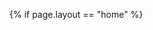 {% if page.layout == "home" %}
    <script type="text/javascript" src="{{site.baseurl}}/js/smooth-scroll.min.js"></script>
    <script type="text/javascript">
        (function() {
            var header = document.getElementById("header");
            var headerHeight = getHeaderHeight();

            function getHeaderHeight() {
                //return header.getBoundingClientRect().height;
                var position = header.getBoundingClientRect();
                return position.height;
            }

            var scroll = new SmoothScroll('a[href*="#"]', {
                // Speed & Easing
                speed: 500, // Integer. How fast to complete the scroll in milliseconds
                offset: headerHeight // Integer or Function returning an integer. How far to offset the scrolling anchor location in pixels
            });

            window.onresize = function(event) {
                headerHeight = getHeaderHeight();
            };
        })();
    </script>
    <script type="text/javascript">
        (function() {
            'use strict';

            var windowHeight = calculateHeight();

            var sections = document.querySelectorAll('section [id]');
            var navLinks = document.querySelectorAll('nav div a[href^="{{site.baseurl}}/#"]');

            function getClosestSection() {
                var index = -1;
                var max = 0;
                for(var i = 0, n = sections.length; i < n; i++) {
                    var percentage = getPercentage(sections[i]);

                    if(percentage <= 0) {
                        continue;
                    }

                    if(index == -1 || percentage > max) {
                        index = i;
                        max = percentage;
                    }
                }

                for(var i = 0, n = navLinks.length; i < n; i++) {
                    navLinks[i].classList.remove('is-selected');
                }

                if(index == -1) {
                    return;
                }

                selectLink(sections[index].id);
            }

            function getPercentage(element) {
                var position = element.getBoundingClientRect();

                var top = Math.max(0, position.top);
                var bottom = Math.min(windowHeight, position.bottom);
                if(position.top > windowHeight || position.bottom < 0) {
                    return 0;
                }

                return (bottom - top) / windowHeight;
            }

            function selectLink(id) {
                for(var i = 0, n = navLinks.length; i < n; i++) {
                    var element = navLinks[i];

                    if(element.href.split("#")[1] == id) {
                        element.classList.add('is-selected');
                    }
                }
            }

            function calculateHeight() {
                var w = window,
                    d = document,
                    e = d.documentElement,
                    g = d.getElementsByTagName('body')[0],
                    y = w.innerHeight|| e.clientHeight|| g.clientHeight;

                return y;
            }

            window.onresize = function(event) {
                windowHeight = calculateHeight();
                getClosestSection();
            };

            window.onscroll = function(event) {
                getClosestSection();
            };
        })();
    </script>
    <script type="text/javascript">
    (function() {
        var frames = document.getElementsByClassName("frame");

        for(var i = 0, n = frames.length; i < n; i++) {
            var degrees = Math.random() * 3 - 1.5;

            frames[i].setAttribute("style", "-ms-transform: rotate(" + degrees + "deg);");
            frames[i].setAttribute("style", "-webkit-transform: rotate(" + degrees + "deg);");
            frames[i].setAttribute("style", "transform: rotate(" + degrees + "deg);");
        }
    })();
    </script>
{% endif %}
{% if page.layout == "blog-post" %}
    <script type="text/javascript">
        function serialize(form) {
            if (!form || form.nodeName !== "FORM") {
                return
            }
            var i, j, q = [];
            for (i = form.elements.length - 1; i >= 0; i = i - 1) {
                if (form.elements[i].name === "") {
                    continue
                }
                switch (form.elements[i].nodeName) {
                    case "INPUT":
                        switch (form.elements[i].type) {
                            case "checkbox":
                            case "radio":
                                if (form.elements[i].checked) {
                                    q.push(form.elements[i].name + "=" + encodeURIComponent(form.elements[i].value))
                                }
                                break;
                            case "file":
                                break;
                            default:
                                q.push(form.elements[i].name + "=" + encodeURIComponent(form.elements[i].value));
                                break;
                        }
                        break;
                    case "TEXTAREA":
                        q.push(form.elements[i].name + "=" + encodeURIComponent(form.elements[i].value));
                        break;
                    case "SELECT":
                        switch (form.elements[i].type) {
                            case "select-one":
                                q.push(form.elements[i].name + "=" + encodeURIComponent(form.elements[i].value));
                                break;
                            case "select-multiple":
                                for (j = form.elements[i].options.length - 1; j >= 0; j = j - 1) {
                                    if (form.elements[i].options[j].selected) {
                                        q.push(form.elements[i].name + "=" + encodeURIComponent(form.elements[i].options[j].value))
                                    }
                                }
                                break
                        }
                        break;
                    case "BUTTON":
                        switch (form.elements[i].type) {
                            case "reset":
                            case "submit":
                            case "button":
                                q.push(form.elements[i].name + "=" + encodeURIComponent(form.elements[i].value));
                                break
                        }
                        break
                }
            }
            return q.join("&")
        };
    </script>
    <script type="text/javascript">
        (function() {
            var form = document.getElementById("comment-form");
            var button = document.getElementById("comment-form-submit");
            var buttonContent = button.innerHTML;
            var log = document.getElementById("comment-log");
            
            var timeout = null;

            form.onsubmit = function(event) {
                event.preventDefault();

                sendData();
            };

            function sendData() {
                disableButton();

                var xhr = new XMLHttpRequest();
                var fd = new FormData(form);

                xhr.onload = function(event) {
                    if(xhr.status == 200) {
                        onSuccess();
                    } else {
                        onError();
                    }

                    enableButton();
                };

                xhr.onerror = function(event) {
                    onError();

                    enableButton();
                };

                xhr.open(form.method, form.action);
                xhr.setRequestHeader('Content-Type', 'application/x-www-form-urlencoded');
                xhr.send(serialize(form));
            }

            function onSuccess() {
                log.classList.remove("hidden");
                log.classList.remove("error");
                log.classList.add("success");
                
                clearTimeout(timeout);
                timeout = setTimeout(function() { log.classList.add("hidden"); }, 7000);
                
                log.innerHTML = "<i class='fa fa-check-circle' aria-hidden='true'></i> <strong>Thanks for your comment!</strong> It will show on the site in a few seconds."
            }

            function onError() {
                log.classList.remove("hidden");
                log.classList.remove("success");
                log.classList.add("error");
                
                clearTimeout(timeout);
                timeout = setTimeout(function() { log.classList.add("hidden"); }, 7000);
                
                log.innerHTML = "<i class='fa fa-exclamation-circle' aria-hidden='true'></i> <strong>Sorry, there was an error with your submission.</strong> Please make sure all required fields have been completed and try again."
            }
            
            function enableButton() {
                button.innerHTML = buttonContent;
                button.disabled = false;
            }
            
            function disableButton() {
                button.innerHTML = "<div class='loader'></div>";
                button.disabled = true;
            }
        })();
    </script>
{% endif %}
<script type="text/javascript">
    var navbar = document.getElementById("navbar");
    var shadow = document.getElementById("shadow");
 
    function openNav() {
        navbar.style.left = "0";
        shadow.style.display = "inline";
        shadow.style.visibility = "visible";
    }
 
    function closeNav() {
        navbar.style.left = "-10em";
        shadow.style.display = "none";
        shadow.style.visibility = "hidden";
    }
</script>
</body>
</html>